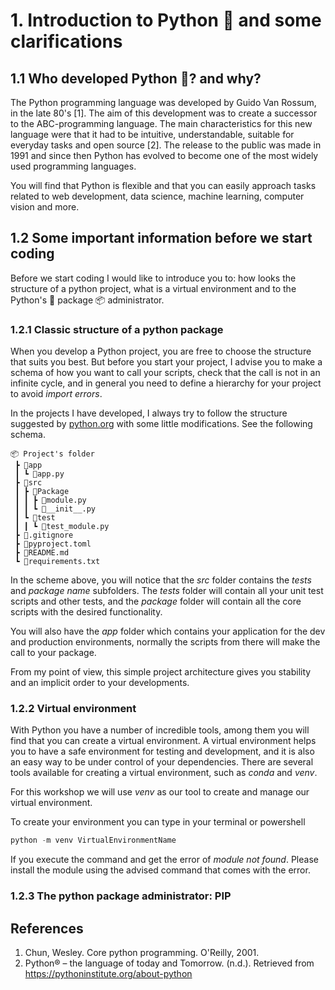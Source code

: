 # 1. Introduction to Python :snake: and some clarifications 

## 1.1 Who developed Python :snake:? and why? 

The Python programming language was developed by Guido Van Rossum, in the late 80's [1]. The aim of this development was to create a successor to the ABC-programming language. The main characteristics for this new language were that it had to be intuitive, understandable, suitable for everyday tasks and open source [2]. The release to the public was made in 1991 and since then Python has evolved to become one of the most widely used programming languages. 

You will find that Python is flexible and that you can easily approach tasks related to web development, data science, machine learning, computer vision and more.

## 1.2 Some important information before we start coding

Before we start coding I would like to introduce you to: how looks the structure of a python project, what is a virtual environment and to the Python's :snake: package :package: administrator.

### 1.2.1 Classic structure of a python package

When you develop a Python project, you are free to choose the structure that suits you best. But before you start your project, I advise you to make a schema of how you want to call your scripts, check that the call is not in an infinite cycle, and in general you need to define a hierarchy for your project to avoid *import errors*. 

In the projects I have developed, I always try to follow the structure suggested by [python.org](https://packaging.python.org/en/latest/tutorials/packaging-projects/) with some little modifications. See the following schema. 

```
📦 Project's folder
 ┣ 📂app
 ┃ ┗ 📜app.py
 ┣ 📂src
 ┃ ┣ 📂Package
 ┃ ┃ ┣ 📜module.py
 ┃ ┃ ┗ 📜__init__.py
 ┃ ┗ 📂test
 ┃ ┃ ┗ 📜test_module.py
 ┣ 📜.gitignore
 ┣ 📜pyproject.toml
 ┣ 📜README.md
 ┗ 📜requirements.txt
```

 In the scheme above, you will notice that the *src* folder contains the *tests* and *package name* subfolders. The *tests* folder will contain all your unit test scripts and other tests, and the *package* folder will contain all the core scripts with the desired functionality. 

 You will also have the *app* folder which contains your application for the dev and production environments, normally the scripts from there will make the call to your package. 

 From my point of view, this simple project architecture gives you stability and an implicit order to your developments. 

### 1.2.2 Virtual environment 

With Python you have a number of incredible tools, among them you will find that you can create a virtual environment. A virtual environment helps you to have a safe environment for testing and development, and it is also an easy way to be under control of your dependencies. There are several tools available for creating a virtual environment, such as *conda* and *venv*. 

For this workshop we will use *venv* as our tool to create and manage our virtual environment.

To create your environment you can type in your terminal or powershell 

```python
python -m venv VirtualEnvironmentName
```

If you execute the command and get the error of *module not found*. Please install the module using the advised command that comes with the error.

### 1.2.3 The python package administrator: PIP


## References 

1. Chun, Wesley. Core python programming. O'Reilly, 2001.
2. Python® – the language of today and Tomorrow. (n.d.). Retrieved from https://pythoninstitute.org/about-python 